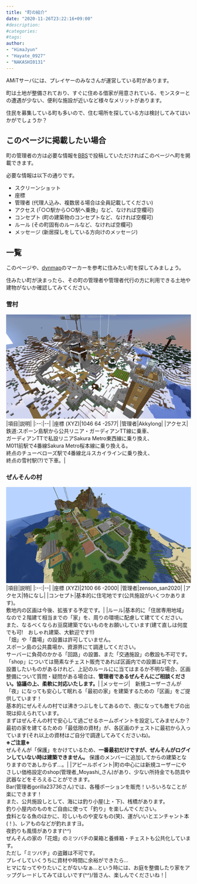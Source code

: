 ```yaml
---
title: "町の紹介"
date: "2020-11-26T23:22:16+09:00"
#description:
#categories:
#tags:
author:
- "HimaJyun"
- "Hayate_0927"
- "NAKASHI0131"
---
```


AMiTサーバには、プレイヤーのみなさんが運営している町があります。

町は土地が整備されており、すぐに住める借家が用意されている、モンスターとの遭遇が少ない、便利な施設が近いなど様々なメリットがあります。

住民を募集している町も多いので、住む場所を探している方は検討してみてはいかがでしょうか？

## このページに掲載したい場合
町の管理者の方は必要な情報を[BBS](/bbs/viewforum.php?f=15)で投稿していただければこのページへ町を掲載できます。

必要な情報は以下の通りです。

- スクリーンショット
- 座標
- 管理者 (代理人込み、複数居る場合は全員記載してください)
- アクセス (「○○駅から○○駅へ乗換」など、なければ空欄可)
- コンセプト (町の建築物のコンセプトなど、なければ空欄可)
- ルール (その町固有のルールなど、なければ空欄可)
- メッセージ (新居探しをしている方向けのメッセージ)

## 一覧
このページや、[dynmap](/dynmap/)のマーカーを参考に住みたい町を探してみましょう。

住みたい町が決まったら、その町の管理者や管理者代行の方に利用できる土地や建物がないか確認してみてください。

### 雪村
![雪村](yukimura.png?20201126)
|項目|説明|
|:--:|--|
|座標 (XYZ)|1046 64 -2577|
|管理者|Akkylong|
|アクセス|鉄道:スポーン島駅から公共リニア・ガーディアンTT線に乗車、<br>ガーディアンTTで私設リニアSakura Metro東西線に乗り換え、<br>M011前駅で4番線Sakura Metro桜本線に乗り換える。<br>終点のチューベローズ駅で4番線北斗スカイラインに乗り換え、<br>終点の雪村駅(?)で下車。|

<!-- **メッセージ** -->

### ぜんそんの村
![ぜんそんの村](zensonnnomura.png?20201129)
|項目|説明|
|:--:|--|
|座標 (XYZ)|2100 66 -2000|
|管理者|zenson_san2020|
|アクセス|特になし|
|コンセプト|基本的に住宅地です(公共施設がいくつかあります)。<br>敷地内の区画は今後、拡張する予定です。|
|ルール|基本的に「住居専用地域」なので２階建て相当までの「家」を、周りの環境に配慮して建ててください。<br>また、なるべくならお豆腐建築でないものをお願いしています(建て直しは何度でも可!　おしゃれ建築、大歓迎です!!)<br>「畑」や「農場」の設置は許可していません。<br>スポーン島の公共農場か、資源界にて調達してください。<br>サーバーに負荷のかかる「回路」の設置、また「交通施設」の敷設も不可です。<br>「shop」については簡素なチェスト販売であれば区画内での設置は可です。<br>設置したいものがあるけれど、上記のルールにに当てはまるか不明な場合、区画整備について質問・疑問がある場合は、__管理者であるぜんそんにご相談ください。協議の上、柔軟に対応いたします。__|
|メッセージ|　新規ユーザーさんが「夜」になっても安心して眠れる「最初の家」を建築するための「区画」をご提供しています！<br>基本的にぜんそんの村では沸きつぶしをしてあるので、夜になっても敵モブの出現は抑えられています。<br>まずはぜんそんの村で安心して過ごせるホームポイントを設定してみませんか？<br>最初の家を建てるための「最低限の資材」が、各区画のチェストに最初から入っています(それ以上の資材はご自分で調達してみてくださいね)。<br>__※ご注意※__<br>ぜんそんが「保護」をかけているため、__一番最初だけですが、ぜんそんがログインしていない時は建築できません。__ 保護のメンバーに追加してからの建築となりますのであしからず…。<!-- BuyBuyRegionが実装されたら変更 -->|
|アピールポイント|町の中心には新規ユーザーにやさしい価格設定のshop(管理者_Moyashi_さん)があり、少ない所持金でも防具や武器などをそろえることができます。<br>Bar(管理者gorilla23736さん)では、各種ポーションを販売！いろいろなことが楽にできます！<br>また、公共施設しとして、海には釣り小屋(上・下)、桟橋があります。<br>釣り小屋内のものをご自由に使って「釣り」を楽しんでください。<br>食料となる魚のほかに、珍しいものや変なもの(笑)、運がいいとエンチャント本(！)、レアものなどが釣れますヨ。<br>夜釣りも風情があります(^^)<br>ぜんそんの家の「花畑」のミツバチの巣箱と養蜂箱・チェストも公共化しています。<br>ただし「ミツバチ」の盗難は不可です。<br>プレイしていくうちに資材や時間に余裕ができたら…<br>ヒマになってやりたいことがないなぁ…という時には、お庭を整備したり家をアップグレードしてみてほしいです(^^)/皆さん、楽しんでくださいね！|
